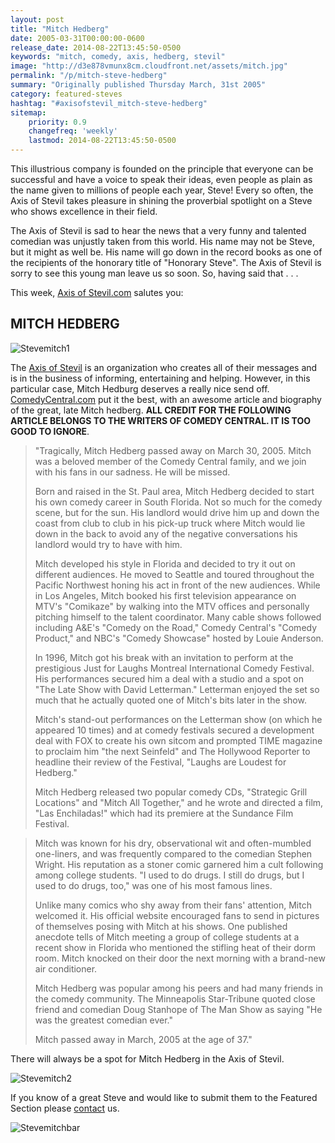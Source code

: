 ```yaml
---
layout: post
title: "Mitch Hedberg"
date: 2005-03-31T00:00:00-0600
release_date: 2014-08-22T13:45:50-0500
keywords: "mitch, comedy, axis, hedberg, stevil"
image: "http://d3e878vmunx8cm.cloudfront.net/assets/mitch.jpg"
permalink: "/p/mitch-steve-hedberg"
summary: "Originally published Thursday March, 31st 2005"
category: featured-steves
hashtag: "#axisofstevil_mitch-steve-hedberg"
sitemap:
    priority: 0.9
    changefreq: 'weekly'
    lastmod: 2014-08-22T13:45:50-0500
---
```


[id_1]: http://d3e878vmunx8cm.cloudfront.net/assets/mitch.jpg "Stevemitch1"[id_2]: http://d3e878vmunx8cm.cloudfront.net/assets/mitch1.jpg "Stevemitch2"[id_3]: http://d3e878vmunx8cm.cloudfront.net/assets/hedberg.gif "Stevemitchbar"
This illustrious company is founded on the principle that everyone can be successful and have a voice to speak their ideas, even people as plain as the name given to millions of people each year, Steve! Every so often, the Axis of Stevil takes pleasure in shining the proverbial spotlight on a Steve who shows excellence in their field.

The Axis of Stevil is sad to hear the news that a very funny and talented comedian was unjustly taken from this world. His name may not be Steve, but it might as well be. His name will go down in the record books as one of the recipients of the honorary title of "Honorary Steve". The Axis of Stevil is sorry to see this young man leave us so soon. So, having said that . . .

This week, [Axis of Stevil.com](/ "Axis of Stevil.com") salutes you:

## MITCH HEDBERG ##

![Stevemitch1][id_1]

The [Axis of Stevil](/ "Axis of Stevil") is an organization who creates all of their messages and is in the business of informing, entertaining and helping. However, in this particular case, Mitch Hedburg deserves a really nice send off. [ComedyCentral.com](http://www.comedycentral.com/standup/central/detail.jhtml?p=/comedians/h/mitch_hedberg.xml "ComedyCentral.com") put it the best, with an awesome article and biography of the great, late Mitch hedberg. **ALL CREDIT FOR THE FOLLOWING ARTICLE BELONGS TO THE WRITERS OF COMEDY CENTRAL. IT IS TOO GOOD TO IGNORE**.

> "Tragically, Mitch Hedberg passed away on March 30, 2005. Mitch was a beloved member of the Comedy Central family, and we join with his fans in our sadness. He will be missed.
>
> Born and raised in the St. Paul area, Mitch Hedberg decided to start his own comedy career in South Florida. Not so much for the comedy scene, but for the sun. His landlord would drive him up and down the coast from club to club in his pick-up truck where Mitch would lie down in the back to avoid any of the negative conversations his landlord would try to have with him.
>
> Mitch developed his style in Florida and decided to try it out on different audiences. He moved to Seattle and toured throughout the Pacific Northwest honing his act in front of the new audiences. While in Los Angeles, Mitch booked his first television appearance on MTV's "Comikaze" by walking into the MTV offices and personally pitching himself to the talent coordinator. Many cable shows followed including A&E's "Comedy on the Road," Comedy Central's "Comedy Product," and NBC's "Comedy Showcase" hosted by Louie Anderson.
>
> In 1996, Mitch got his break with an invitation to perform at the prestigious Just for Laughs Montreal International Comedy Festival. His performances secured him a deal with a studio and a spot on "The Late Show with David Letterman." Letterman enjoyed the set so much that he actually quoted one of Mitch's bits later in the show.
>
> Mitch's stand-out performances on the Letterman show (on which he appeared 10 times) and at comedy festivals secured a development deal with FOX to create his own sitcom and prompted TIME magazine to proclaim him "the next Seinfeld" and The Hollywood Reporter to headline their review of the Festival, "Laughs are Loudest for Hedberg."
>
> Mitch Hedberg released two popular comedy CDs, "Strategic Grill Locations" and "Mitch All Together," and he wrote and directed a film, "Las Enchiladas!" which had its premiere at the Sundance Film Festival.

> Mitch was known for his dry, observational wit and often-mumbled one-liners, and was frequently compared to the comedian Stephen Wright. His reputation as a stoner comic garnered him a cult following among college students. "I used to do drugs. I still do drugs, but I used to do drugs, too," was one of his most famous lines.
> 
> Unlike many comics who shy away from their fans' attention, Mitch welcomed it. His official website encouraged fans to send in pictures of themselves posing with Mitch at his shows. One published anecdote tells of Mitch meeting a group of college students at a recent show in Florida who mentioned the stifling heat of their dorm room. Mitch knocked on their door the next morning with a brand-new air conditioner.
> 
> Mitch Hedberg was popular among his peers and had many friends in the comedy community. The Minneapolis Star-Tribune quoted close friend and comedian Doug Stanhope of The Man Show as saying "He was the greatest comedian ever."
>
> Mitch passed away in March, 2005 at the age of 37."

There will always be a spot for Mitch Hedberg in the Axis of Stevil.

![Stevemitch2][id_2]

If you know of a great Steve and would like to submit them to the Featured Section please [contact](/contact) us.

![Stevemitchbar][id_3]
